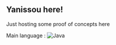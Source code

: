 ## Yanissou here!

Just hosting some proof of concepts here

Main language : ![Java](https://img.shields.io/badge/-java-E34A86?style=flat-square&logo=java)

<!--
**Yaniissou/Yaniissou** is a ✨ _special_ ✨ repository because its `README.md` (this file) appears on your GitHub profile.

Here are some ideas to get you started:

- 🔭 I’m currently working on ...
- 🌱 I’m currently learning ...
- 👯 I’m looking to collaborate on ...
- 🤔 I’m looking for help with ...
- 💬 Ask me about ...
- 📫 How to reach me: ...
- 😄 Pronouns: ...
- ⚡ Fun fact: ...
-->
